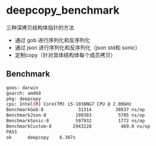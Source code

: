 # deepcopy_benchmark
三种深拷贝结构体指针的方法

- 通过 gob 进行序列化和反序列化
- 通过 json 进行序列化和反序列化（json std和 sonic）
- 定制copy（针对具体结构体每个成员拷贝）


## Benchmark

```bash
goos: darwin
goarch: amd64
pkg: deepcopy
cpu: Intel(R) Core(TM) i5-1038NG7 CPU @ 2.00GHz
BenchmarkGob-8      	   31314	     38937 ns/op
BenchmarkJson-8     	  199303	      5705 ns/op
BenchmarkSonic-8    	  597932	      1772 ns/op
BenchmarkCustom-8   	 2943228	       469.0 ns/op
PASS
ok  	deepcopy	6.367s
```
